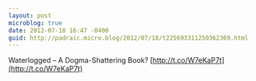 ```yaml
---
layout: post
microblog: true
date: 2012-07-18 16:47 -0400
guid: http://padraic.micro.blog/2012/07/18/t225693311250362369.html
---
```

Waterlogged – A Dogma-Shattering Book? [http://t.co/W7eKaP7t](http://t.co/W7eKaP7t)
